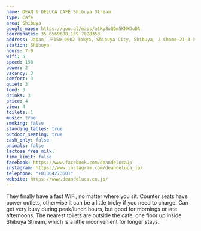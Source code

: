 ```yaml
---
name: DEAN & DELUCA CAFÉ Shibuya Stream
type: Cafe
area: Shibuya
google_maps: https://goo.gl/maps/atKy8wQDm5KNXDuDA
coordinates: 35.6569688,139.7028353
address: Japan, 〒150-0002 Tokyo, Shibuya City, Shibuya, 3 Chome−21−3 渋谷ストリーム2F
station: Shibuya
hours: 7-9  
wifi: 5
speed: 150
power: 2
vacancy: 3
comfort: 3
quiet: 3
food: 3
drinks: 3
price: 4
view: 4
toilets: 1
music: true
smoking: false
standing_tables: true
outdoor_seating: true
cash_only: false
animals: false
lactose_free_milk: 
time_limit: false
facebook: https://www.facebook.com/deandelucaJp
instagram: https://www.instagram.com/deandeluca_jp/
telephone: "+81364273601"
website: https://www.deandeluca.co.jp/
---
```


They finally have a fast WiFi, no matter where you sit. Counter seats have power outlets, otherwise it can be a little tricky if you need to charge. Can get very busy during peak/lunch hours, but good for mornings or late afternoons. The nearest toilets are outside the cafe, one floor up inside Shibuya Stream, which is a little inconvenient for longer stays.
